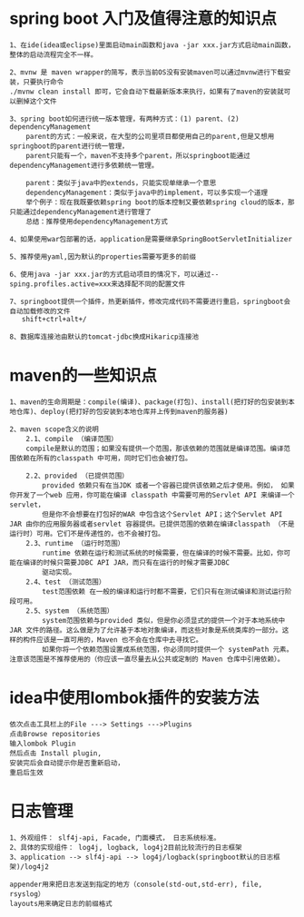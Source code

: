 # spring boot 入门及值得注意的知识点
    1、在ide(idea或eclipse)里面启动main函数和java -jar xxx.jar方式启动main函数，整体的启动流程完全不一样。
    
    2、mvnw 是 maven wrapper的简写，表示当前OS没有安装maven可以通过mvnw进行下载安装，只要执行命令
    ./mvnw clean install 即可，它会自动下载最新版本来执行，如果有了maven的安装就可以删掉这个文件
    
    3、spring boot如何进行统一版本管理，有两种方式：(1) parent、(2) dependencyManagement
        parent的方式：一般来说，在大型的公司里项目都使用自己的parent,但是又想用springboot的parent进行统一管理，
        parent只能有一个，maven不支持多个parent，所以springboot能通过dependencyManagement进行多依赖统一管理。
        
        parent：类似于java中的extends，只能实现单继承一个意思
        dependencyManagement：类似于java中的implement，可以多实现一个道理
        举个例子：现在我既要依赖spring boot的版本控制又要依赖spring cloud的版本，那只能通过dependencyManagement进行管理了
        总结：推荐使用dependencyManagement方式
        
    4、如果使用war包部署的话，application是需要继承SpringBootServletInitializer
    
    5、推荐使用yaml,因为默认的properties需要写更多的前缀  
    
    6、使用java -jar xxx.jar的方式启动项目的情况下，可以通过--sping.profiles.active=xxx来选择配不同的配置文件
    
    7、springboot提供一个插件，热更新插件，修改完成代码不需要进行重启，springboot会自动加载修改的文件
       shift+ctrl+alt+/
       
    8、数据库连接池由默认的tomcat-jdbc换成Hikaricp连接池
    
# maven的一些知识点
    1、maven的生命周期是：compile(编译)、package(打包)、install(把打好的包安装到本地仓库)、deploy(把打好的包安装到本地仓库并上传到maven的服务器)
    
    2、maven scope含义的说明
        2.1、compile （编译范围）
        compile是默认的范围；如果没有提供一个范围，那该依赖的范围就是编译范围。编译范围依赖在所有的classpath 中可用，同时它们也会被打包。
        
        2.2、provided （已提供范围）
            provided 依赖只有在当JDK 或者一个容器已提供该依赖之后才使用。例如， 如果你开发了一个web 应用，你可能在编译 classpath 中需要可用的Servlet API 来编译一个servlet，
            但是你不会想要在打包好的WAR 中包含这个Servlet API；这个Servlet API JAR 由你的应用服务器或者servlet 容器提供。已提供范围的依赖在编译classpath （不是运行时）可用。它们不是传递性的，也不会被打包。
        2.3、runtime （运行时范围）
            runtime 依赖在运行和测试系统的时候需要，但在编译的时候不需要。比如，你可能在编译的时候只需要JDBC API JAR，而只有在运行的时候才需要JDBC
            驱动实现。
        2.4、test （测试范围）
            test范围依赖 在一般的编译和运行时都不需要，它们只有在测试编译和测试运行阶段可用。
        2.5、system （系统范围）
            system范围依赖与provided 类似，但是你必须显式的提供一个对于本地系统中JAR 文件的路径。这么做是为了允许基于本地对象编译，而这些对象是系统类库的一部分。这样的构件应该是一直可用的，Maven 也不会在仓库中去寻找它。
            如果你将一个依赖范围设置成系统范围，你必须同时提供一个 systemPath 元素。注意该范围是不推荐使用的（你应该一直尽量去从公共或定制的 Maven 仓库中引用依赖）。

# idea中使用lombok插件的安装方法
    依次点击工具栏上的File ---> Settings --->Plugins 
    点击Browse repositories
    输入lombok Plugin
    然后点击 Install plugin,
    安装完后会自动提示你是否重新启动，
    重启后生效
    
# 日志管理
    1、外观组件： slf4j-api, Facade, 门面模式， 日志系统标准。
    2、具体的实现组件： log4j, logback, log4j2目前比较流行的日志框架
    3、application --> slf4j-api --> log4j/logback(springboot默认的日志框架)/log4j2
    
    appender用来把日志发送到指定的地方（console(std-out,std-err), file, rsyslog）
    layouts用来确定日志的前缀格式
        
    